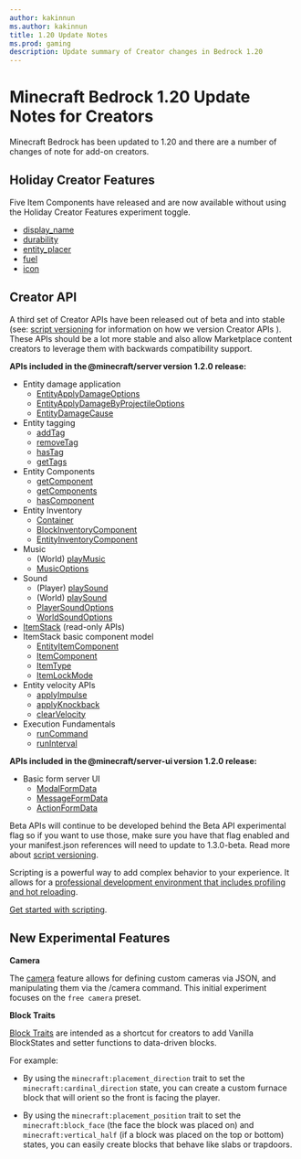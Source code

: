 ```yaml
---
author: kakinnun
ms.author: kakinnun
title: 1.20 Update Notes
ms.prod: gaming
description: Update summary of Creator changes in Bedrock 1.20
---
```

# Minecraft Bedrock 1.20 Update Notes for Creators

Minecraft Bedrock has been updated to 1.20 and there are a number of changes of note for add-on creators.

## Holiday Creator Features ##

Five Item Components have released and are now available without using the Holiday Creator Features experiment toggle.

- [display_name](../Reference/Content/ItemReference/Examples/ItemComponents/minecraft_display_name.md)
- [durability](../Reference/Content/ItemReference/Examples/ItemComponents/minecraft_durability.md)
- [entity_placer](../Reference/Content/ItemReference/Examples/ItemComponents/minecraft_entity_placer.md)
- [fuel](../Reference/Content/ItemReference/Examples/ItemComponents/minecraft_fuel.md)
- [icon](../Reference/Content/ItemReference/Examples/ItemComponents/minecraft_icon.md)

## Creator API ##

A third set of Creator APIs have been released out of beta and into stable (see: [script versioning](ScriptVersioning.md) for information on how we version Creator APIs ). These APIs should be a lot more stable and also allow Marketplace content creators to leverage them with backwards compatibility support. 

**APIs included in the @minecraft/server version 1.2.0 release:**

- Entity damage application
  - [EntityApplyDamageOptions](../ScriptAPI/minecraft/server/EntityApplyDamageOptions.md)
  - [EntityApplyDamageByProjectileOptions](../ScriptAPI/minecraft/server/EntityApplyDamageByProjectileOptions.md)
  - [EntityDamageCause](../ScriptAPI/minecraft/server/EntityDamageCause.md)
- Entity tagging
  - [addTag](../ScriptAPI/minecraft/server/Entity.md#addtag)
  - [removeTag](../ScriptAPI/minecraft/server/Entity.md#removetag)
  - [hasTag](../ScriptAPI/minecraft/server/Entity.md#hastag)
  - [getTags](../ScriptAPI/minecraft/server/Entity.md#gettags)
- Entity Components
  - [getComponent](../ScriptAPI/minecraft/server/Entity.md#getcomponent)
  - [getComponents](../ScriptAPI/minecraft/server/Entity.md#getcomponents)
  - [hasComponent](../ScriptAPI/minecraft/server/Entity.md#hascomponent)
- Entity Inventory
  - [Container](../ScriptAPI/minecraft/server/Container.md)
  - [BlockInventoryComponent](../ScriptAPI/minecraft/server/BlockInventoryComponent.md)
  - [EntityInventoryComponent](../ScriptAPI/minecraft/server/EntityInventoryComponent.md)
- Music
  - (World) [playMusic](../ScriptAPI/minecraft/server/World.md#playmusic)
  - [MusicOptions](../ScriptAPI/minecraft/server/MusicOptions.md)
- Sound
  - (Player) [playSound](../ScriptAPI/minecraft/server/Player.md#playsound)
  - (World) [playSound](../ScriptAPI/minecraft/server/World.md#playsound)
  - [PlayerSoundOptions](../ScriptAPI/minecraft/server/PlayerSoundOptions.md)
  - [WorldSoundOptions](../ScriptAPI/minecraft/server/WorldSoundOptions.md)
- [ItemStack](../ScriptAPI/minecraft/server/ItemStack.md) (read-only APIs)
- ItemStack basic component model
  - [EntityItemComponent](../ScriptAPI/minecraft/server/EntityItemComponent.md)
  - [ItemComponent](../ScriptAPI/minecraft/server/ItemComponent.md)
  - [ItemType](../ScriptAPI/minecraft/server/ItemType.md)
  - [ItemLockMode](../ScriptAPI/minecraft/server/ItemLockMode.md)
- Entity velocity APIs
  - [applyImpulse](../ScriptAPI/minecraft/server/Entity.md#applyImpulse)
  - [applyKnockback](../ScriptAPI/minecraft/server/Entity.md#applyknockback)
  - [clearVelocity](../ScriptAPI/minecraft/server/Entity.md#clearvelocity)
- Execution Fundamentals
  - [runCommand](../ScriptAPI/minecraft/server/Entity.md#runcommand)
  - [runInterval](../ScriptAPI/minecraft/server/System.md#runinterval)

**APIs included in the @minecraft/server-ui version 1.2.0 release:**
- Basic form server UI
  - [ModalFormData](../ScriptAPI/minecraft/server-ui/ModalFormData.md)
  - [MessageFormData](../ScriptAPI/minecraft/server-ui/MessageFormData.md)
  - [ActionFormData](../ScriptAPI/minecraft/server-ui/ActionFormData.md)

Beta APIs will continue to be developed behind the Beta API experimental flag so if you want to use those, make sure you have that flag enabled and your manifest.json references will need to update to 1.3.0-beta. Read more about [script versioning](ScriptVersioning.md).

Scripting is a powerful way to add complex behavior to your experience. It allows for a [professional development environment that includes profiling and hot reloading](./ScriptDeveloperTools.md).

[Get started with scripting](https://aka.ms/startwithmcscript).

## New Experimental Features ##

**Camera**

The [camera](../Documents/CameraCommandIntroduction.md) feature allows for defining custom cameras via JSON, and manipulating them via the /camera command. This initial experiment focuses on the ```free camera``` preset.

**Block Traits**

[Block Traits](../Reference/Content/BlockReference/Examples/BlockTraits.md) are intended as a shortcut for creators to add Vanilla BlockStates and setter functions to data-driven blocks.

For example:

- By using the ```minecraft:placement_direction``` trait to set the ```minecraft:cardinal_direction``` state, you can create a custom furnace block that will orient so the front is facing the player.

- By using the ```minecraft:placement_position``` trait to set the ```minecraft:block_face``` (the face the block was placed on) and ```minecraft:vertical_half``` (if a block was placed on the top or bottom) states, you can easily create blocks that behave like slabs or trapdoors.
